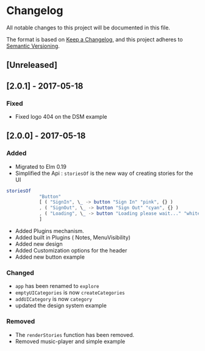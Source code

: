 # Changelog
All notable changes to this project will be documented in this file.

The format is based on [Keep a Changelog](https://keepachangelog.com/en/1.0.0/),
and this project adheres to [Semantic Versioning](https://semver.org/spec/v2.0.0.html).

## [Unreleased]
## [2.0.1] - 2017-05-18
### Fixed
- Fixed logo 404 on the DSM example

## [2.0.0] - 2017-05-18
### Added
- Migrated to Elm 0.19
- Simplified the Api : `storiesOf` is the new way of creating stories for the UI 
```elm
storiesOf
            "Button"
            [ ( "SignIn", \_ -> button "Sign In" "pink", {} )
            , ( "SignOut", \_ -> button "Sign Out" "cyan", {} )
            , ( "Loading", \_ -> button "Loading please wait..." "white", {} )
            ]
 ```
  
- Added Plugins mechanism. 
- Added built in Plugins ( Notes, MenuVisibility)
- Added new design 
- Added Customization options for the header 
- Added new  button example

### Changed
- `app` has been renamed to `explore`
- `emptyUICategories` is now  `createCategories`
- `addUICategory` is now `category`
- updated the design system example

### Removed
- The `renderStories` function has been removed.  
- Removed music-player and simple example

 
